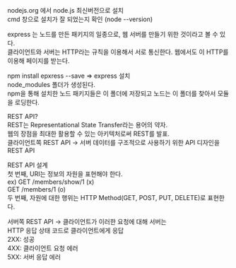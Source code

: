 nodejs.org 에서 node.js 최신버전으로 설치    
cmd 창으로 설치가 잘 되었는지 확인 (node --version) 


express 는 노드를 만든 패키지의 일종으로, 웹 서버를 만들기 위한 것이라고 볼 수 있다.          
클라이언트와 서버는 HTTP라는 규칙을 이용해서 서로 통신한다. 웹에서도 이 HTTP를 이용해 페이지를 받는다.  

npm install epxress --save => express 설치                                     
node_modules 폴더가 생성된다.                                        
npm을 통해 설치한 노드 패키지들은 이 폴더에 저장되고 노드는 이 폴더를 찾아서 모듈을 로딩한다.                           

REST API?                         
REST는 Representational State Transfer라는 용어의 약자.                         
웹의 장점을 최대한 활용할 수 있는 아키텍처로써 REST를 발표.                                       
클라이언트쪽 REST API -> 서버 데이터를 구조적으로 사용하기 위한 API 디자인을 REST API 

REST API 설계                                            
첫 번째, URI는 정보의 자원을 표현해야 한다.                                     
ex)     GET /members/show/1     (x)                                 
        GET /members/1          (o)                              
두 번째, 자원에 대한 행위는 HTTP Method(GET, POST, PUT, DELETE)로 표현한다.              

서버쪽 REST API -> 클라이언트가 이러한 요청에 대해 서버는                          
HTTP 응답 상태 코드로 클라이언트에게 응답                      
2XX: 성공                                           
4XX: 클라이언트 요청 에러                                         
5XX: 서버 응답 에러                                      
